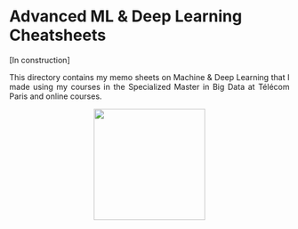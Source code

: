 # Advanced ML & Deep Learning Cheatsheets
[In construction] <br>

<p align='justify'>This directory contains my memo sheets on Machine & Deep Learning that I made using my courses in the Specialized Master in Big Data at Télécom Paris and online courses.</p>

<p align="center">
  <img src="https://solution44.com/resources/vs/1.png" height="200"/>
</p>
